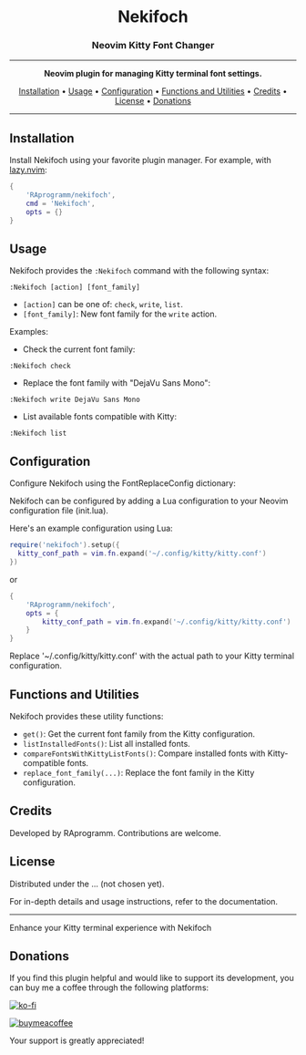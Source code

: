 <h1 align="center">Nekifoch</h1>
<h3 align="center">Neovim Kitty Font Changer</h3>
<hr>

<p align="center">
  <strong>Neovim plugin for managing Kitty terminal font settings.</strong>
</p>

<p align="center">
  <a href="#installation">Installation</a> •
  <a href="#usage">Usage</a> •
  <a href="#configuration">Configuration</a> •
  <a href="#functions-and-utilities">Functions and Utilities</a> •
  <a href="#credits">Credits</a> •
  <a href="#license">License</a> •
  <a href="#donations">Donations</a>
</p>

---

## Installation

Install Nekifoch using your favorite plugin manager. For example, with [lazy.nvim](https://github.com/folke/lazy.nvim):

```lua
{
    'RAprogramm/nekifoch',
    cmd = 'Nekifoch',
    opts = {}
}
```

## Usage

Nekifoch provides the `:Nekifoch` command with the following syntax:

```vim
:Nekifoch [action] [font_family]
```

- `[action]` can be one of: `check`, `write`, `list`.
- `[font_family]`: New font family for the `write` action.

Examples:

- Check the current font family:

```vim
:Nekifoch check
```

- Replace the font family with "DejaVu Sans Mono":

```vim
:Nekifoch write DejaVu Sans Mono
```

- List available fonts compatible with Kitty:

```vim
:Nekifoch list
```

## Configuration

Configure Nekifoch using the FontReplaceConfig dictionary:

Nekifoch can be configured by adding a Lua configuration to your Neovim configuration file (init.lua).

Here's an example configuration using Lua:

```lua
require('nekifoch').setup({
  kitty_conf_path = vim.fn.expand('~/.config/kitty/kitty.conf')
})
```

or

```lua
{
    'RAprogramm/nekifoch',
    opts = {
        kitty_conf_path = vim.fn.expand('~/.config/kitty/kitty.conf')
    }
}
```

Replace '~/.config/kitty/kitty.conf' with the actual path to your Kitty terminal configuration.

## Functions and Utilities

Nekifoch provides these utility functions:

- `get()`: Get the current font family from the Kitty configuration.
- `listInstalledFonts()`: List all installed fonts.
- `compareFontsWithKittyListFonts()`: Compare installed fonts with Kitty-compatible fonts.
- `replace_font_family(...)`: Replace the font family in the Kitty configuration.

## Credits

Developed by RAprogramm. Contributions are welcome.

## License

Distributed under the ... (not chosen yet).

For in-depth details and usage instructions, refer to the documentation.

<hr>

Enhance your Kitty terminal experience with Nekifoch

## Donations

If you find this plugin helpful and would like to support its development, you can buy me a coffee through the following platforms:

[![ko-fi](https://www.ko-fi.com/img/githubbutton_sm.svg)](https://ko-fi.com/rozanov)

[![buymeacoffee](https://img.buymeacoffee.com/button-api/?username=YOUR_BMC_USERNAME&button_colour=FFDD00&font_colour=000000&font_family=Cookie&outline_colour=000000)](https://www.buymeacoffee.com/raprogramm)

Your support is greatly appreciated!
